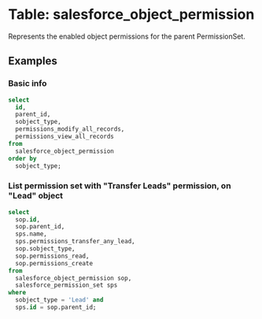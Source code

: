 # Table: salesforce_object_permission

Represents the enabled object permissions for the parent PermissionSet.

## Examples

### Basic info

```sql
select
  id,
  parent_id,
  sobject_type,
  permissions_modify_all_records,
  permissions_view_all_records
from
  salesforce_object_permission
order by
  sobject_type;
```

### List permission set with "Transfer Leads" permission, on "Lead" object

```sql
select
  sop.id,
  sop.parent_id,
  sps.name,
  sps.permissions_transfer_any_lead,
  sop.sobject_type,
  sop.permissions_read,
  sop.permissions_create
from
  salesforce_object_permission sop,
  salesforce_permission_set sps
where
  sobject_type = 'Lead' and
  sps.id = sop.parent_id;
```
